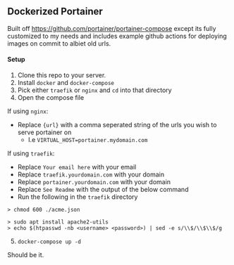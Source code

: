 Dockerized Portainer
---

Built off https://github.com/portainer/portainer-compose except its
fully customized to my needs and includes example github actions for 
deploying images on commit to albiet old urls.


#### Setup

1. Clone this repo to your server.
2. Install `docker` and `docker-compose`
3. Pick either `traefik` or `nginx` and `cd` into that directory
4. Open the compose file

If using `nginx`:

- Replace `{url}` with a comma seperated string of the urls you wish to serve portainer on
  - I.e `VIRTUAL_HOST=portainer.mydomain.com`

If using `traefik`:

- Replace `Your email here` with your email
- Replace `traefik.yourdomain.com` with your domain
- Replace `portainer.yourdomain.com` with your domain
- Replace `See Readme` with the output of the below command
- Run the following in the `traefik` directory
```shell
> chmod 600 ./acme.json
```

```shell
> sudo apt install apache2-utils
> echo $(htpasswd -nb <username> <password>) | sed -e s/\\$/\\$\\$/g
```

5. `docker-compose up -d`

Should be it.
